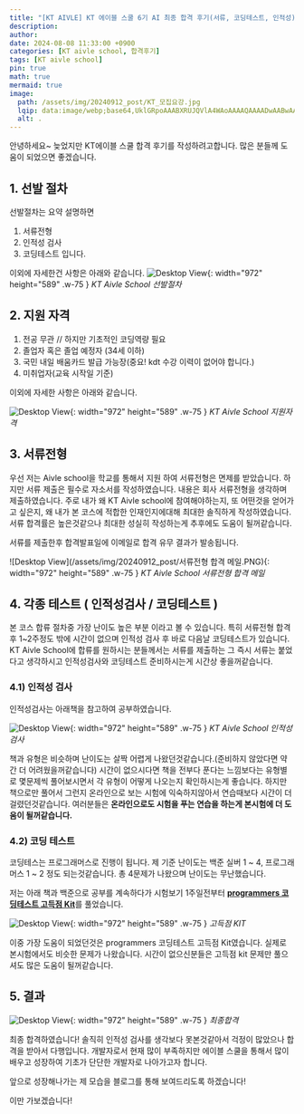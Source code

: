 ```yaml
---
title: "[KT AIVLE] KT 에이블 스쿨 6기 AI 최종 합격 후기(서류, 코딩테스트, 인적성) 및 사소한 팁"
description: 
author:
date: 2024-08-08 11:33:00 +0900
categories: [KT aivle school, 합격후기]
tags: [KT aivle school]
pin: true
math: true
mermaid: true
image:
  path: /assets/img/20240912_post/KT_모집요강.jpg
  lqip: data:image/webp;base64,UklGRpoAAABXRUJQVlA4WAoAAAAQAAAADwAABwAAQUxQSDIAAAARL0AmbZurmr57yyIiqE8oiG0bejIYEQTgqiDA9vqnsUSI6H+oAERp2HZ65qP/VIAWAFZQOCBCAAAA8AEAnQEqEAAIAAVAfCWkAALp8sF8rgRgAP7o9FDvMCkMde9PK7euH5M1m6VWoDXf2FkP3BqV0ZYbO6NA/VFIAAAA
  alt: .
---
```



안녕하세요~
늦었지만 KT에이블 스쿨 합격 후기를 작성하려고합니다.
많은 분들께 도움이 되었으면 좋겠습니다.

## **1. 선발 절차**

선발절차는 요약 설명하면 
1. 서류전형 
2. 인적성 검사 
3. 코딩테스트 입니다. 

이외에 자세한건 사항은 아래와 같습니다.
![Desktop View](/assets/img/20240912_post/선발절차.PNG){: width="972" height="589" .w-75 }
_KT Aivle School 선발절차_


## **2. 지원 자격**

1. 전공 무관 // 하지만 기초적인 코딩역량 필요
2. 졸업자 혹은 졸업 예정자 (34세 이하)
3. 국민 내일 배움카드 발급 가능장(중요! kdt 수강 이력이 없어야 합니다.)
3. 미취업자(교육 시작일 기준)

이외에 자세한 사항은 아래와 같습니다.

![Desktop View](/assets/img/20240912_post/지원자격.PNG){: width="972" height="589" .w-75 }
_KT Aivle School 지원자격_

## **3. 서류전형**
우선 저는 Aivle school을 학교를 통해서 지원 하여 서류전형은 면제를 받았습니다.
하지만 서류 제출은 필수로 자소서를 작성하였습니다.
내용은 회사 서류전형을 생각하며 제출하였습니다.
주로 내가 왜 KT Aivle school에 참여해야하는지, 또 어떤것을 얻어가고 싶은지,
왜 내가 본 코스에 적합한 인재인지에대해 최대한 솔직하게 작성하였습니다.
서류 합격률은 높은것같으나 최대한 성실히 작성하는게 추후에도 도움이 될꺼같습니다.

서류를 제출한후 합격발표일에 이메일로 합격 유무 결과가 발송됩니다.

![Desktop View](/assets/img/20240912_post/서류전형 합격 메일.PNG){: width="972" height="589" .w-75 }
_KT Aivle School 서류전형 합격 메일_

## **4. 각종 테스트 ( 인적성검사 / 코딩테스트 )**
본 코스 합류 절차중 가장 난이도 높은 부분 이라고 볼 수 있습니다.
특히 서류전형 합격 후 1~2주정도 밖에 시간이 없으며 인적성 검사 후 바로 다음날 코딩테스트가 있습니다.
KT Aivle School에 합류를 원하시는 분들께서는 서류를 제출하는 그 즉시 서류는 붙었다고 생각하시고 인적성검사와 코딩테스트 준비하시는게 시간상 좋을꺼같습니다.

### **4.1) 인적성 검사**
인적성검사는 아래책을 참고하여 공부하였습니다.

![Desktop View](/assets/img/20240912_post/KT_그룹_종합적성검사_교재.jpg){: width="972" height="589" .w-75 }
_KT Aivle School 인적성검사_

책과 유형은 비슷하며 난이도는 살짝 어렵게 나왔던것같습니다.(준비하지 않았다면 약간 더 어려웠을꺼같습니다)
시간이 없으시다면 책을 전부다 푼다는 느낌보다는 유형별로 몇문제씩 풀어보시면서 각 유형이 어떻게 나오는지 확인하시는게 좋습니다.
하지만 책으로만 풀어서 그런지 온라인으로 보는 시험에 익숙하지않아서 연습때보다 시간이 더 걸렸던것같습니다.
여러분들은 **온라인으로도 시험을 푸는 연습을 하는게 본시험에 더 도움이 될꺼같습니다.**

### **4.2) 코딩 테스트**
코딩테스는 프로그래머스로 진행이 됩니다.
제 기준 난이도는 백준 실버 1 ~ 4, 프로그래머스 1 ~ 2 정도 되는것같습니다.
총 4문제가 나왔으며 난이도는 무난했습니다.

저는 아래 책과 백준으로 공부를 계속하다가 시험보기 1주일전부터 [**programmers 코딩테스트 고득점 Kit**](https://school.programmers.co.kr/learn/challenges?tab=algorithm_practice_kit)를 풀었습니다.

![Desktop View](/assets/img/20240912_post/programmers_코딩테스트_고득점_Kit.PNG){: width="972" height="589" .w-75 }
_고득점 KIT_

이중 가장 도움이 되었던것은 programmers 코딩테스트 고득점 Kit였습니다. 
실제로 본시험에서도 비슷한 문제가 나왔습니다.
시간이 없으신분들은 고득점 kit 문제만 풀으셔도 많은 도움이 될꺼같습니다.

## **5. 결과**

![Desktop View](/assets/img/20240912_post/최종합격.PNG){: width="972" height="589" .w-75 }
_최종합격_

최종 합격하였습니다! 솔직히 인적성 검사를 생각보다 못본것같아서 걱정이 많았으나 합격을 받아서 다행입니다.
개발자로서 현재 많이 부족하지만 에이블 스쿨을 통해서 많이 배우고 성장하여 기초가 단단한 개발자로 나아가고자 합니다.

앞으로 성장해나가는 제 모습을 블로그를 통해 보여드리도록 하겠습니다!

이만 가보겠습니다!